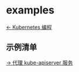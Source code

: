 # examples

[<- Kubernetes 编程](../README.md)

## 示例清单

[-> 代理 kube-apiserver 服务](./kube-proxy/README.md)

